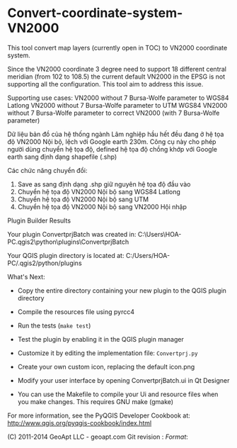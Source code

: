 # Convert-coordinate-system-VN2000
This tool convert map layers (currently open in TOC) to VN2000 coordinate system.

Since the VN2000 coordinate 3 degree need to support 18 different central meridian (from 102 to 108.5) the current default VN2000 in the EPSG is not supporting all the configuration. This tool aim to address this issue.

Supporting use cases:
VN2000 without 7 Bursa-Wolfe parameter to WGS84 Latlong
VN2000 without 7 Bursa-Wolfe parameter to UTM WGS84
VN2000 without 7 Bursa-Wolfe parameter to correct VN2000 (with 7 Bursa-Wolfe parameter)

Dữ liệu bản đồ của hệ thống ngành Lâm nghiệp hầu hết đều đang ở hệ tọa độ VN2000 Nội bộ, lệch với Google earth 230m. Công cụ này cho phép người dùng chuyển hệ tọa độ, defined hệ tọa độ chồng khớp với Google earth sang định dạng shapefile (.shp)

Các chức năng chuyển đổi:
1. Save as sang định dạng .shp giữ nguyên hệ tọa độ đầu vào
2. Chuyển hệ tọa độ VN2000 Nội bộ sang WGS84 Latlong
3. Chuyển hệ tọa độ VN2000 Nội bộ sang UTM
4. Chuyển hệ tọa độ VN2000 Nội bộ sang VN2000 Hội nhập


Plugin Builder Results

Your plugin ConvertprjBatch was created in:
    C:\Users\HOA-PC\.qgis2\python\plugins\ConvertprjBatch

Your QGIS plugin directory is located at:
    C:/Users/HOA-PC/.qgis2/python/plugins

What's Next:

  * Copy the entire directory containing your new plugin to the QGIS plugin
    directory

  * Compile the resources file using pyrcc4

  * Run the tests (``make test``)

  * Test the plugin by enabling it in the QGIS plugin manager

  * Customize it by editing the implementation file: ``Convertprj.py``

  * Create your own custom icon, replacing the default icon.png

  * Modify your user interface by opening ConvertprjBatch.ui in Qt Designer

  * You can use the Makefile to compile your Ui and resource files when
    you make changes. This requires GNU make (gmake)

For more information, see the PyQGIS Developer Cookbook at:
http://www.qgis.org/pyqgis-cookbook/index.html

(C) 2011-2014 GeoApt LLC - geoapt.com
Git revision : $Format:%H$
